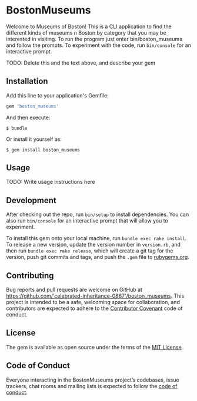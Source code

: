# BostonMuseums

Welcome to Museums of Boston! This is a CLI application to find the different kinds of museums n Boston by category that you may be interested in visiting. To run the program just enter bin/boston_museums and follow the prompts. To experiment with the code, run `bin/console` for an interactive prompt.

TODO: Delete this and the text above, and describe your gem

## Installation

Add this line to your application's Gemfile:

```ruby
gem 'boston_museums'
```

And then execute:

    $ bundle

Or install it yourself as:

    $ gem install boston_museums

## Usage

TODO: Write usage instructions here

## Development

After checking out the repo, run `bin/setup` to install dependencies. You can also run `bin/console` for an interactive prompt that will allow you to experiment.

To install this gem onto your local machine, run `bundle exec rake install`. To release a new version, update the version number in `version.rb`, and then run `bundle exec rake release`, which will create a git tag for the version, push git commits and tags, and push the `.gem` file to [rubygems.org](https://rubygems.org).

## Contributing

Bug reports and pull requests are welcome on GitHub at https://github.com/'celebrated-inheritance-0867'/boston_museums. This project is intended to be a safe, welcoming space for collaboration, and contributors are expected to adhere to the [Contributor Covenant](http://contributor-covenant.org) code of conduct.

## License

The gem is available as open source under the terms of the [MIT License](https://opensource.org/licenses/MIT).

## Code of Conduct

Everyone interacting in the BostonMuseums project’s codebases, issue trackers, chat rooms and mailing lists is expected to follow the [code of conduct](https://github.com/'celebrated-inheritance-0867'/boston_museums/blob/master/CODE_OF_CONDUCT.md).
